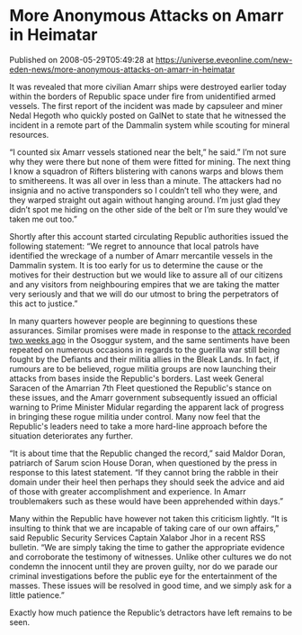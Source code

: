 # More Anonymous Attacks on Amarr in Heimatar
Published on 2008-05-29T05:49:28 at https://universe.eveonline.com/new-eden-news/more-anonymous-attacks-on-amarr-in-heimatar

It was revealed that more civilian Amarr ships were destroyed earlier today within the borders of Republic space under fire from unidentified armed vessels. The first report of the incident was made by capsuleer and miner Nedal Hegoth who quickly posted on GalNet to state that he witnessed the incident in a remote part of the Dammalin system while scouting for mineral resources.

“I counted six Amarr vessels stationed near the belt,” he said.” I’m not sure why they were there but none of them were fitted for mining. The next thing I know a squadron of Rifters blistering with canons warps and blows them to smithereens. It was all over in less than a minute. The attackers had no insignia and no active transponders so I couldn’t tell who they were, and they warped straight out again without hanging around. I’m just glad they didn’t spot me hiding on the other side of the belt or I’m sure they would’ve taken me out too.”

Shortly after this account started circulating Republic authorities issued the following statement: “We regret to announce that local patrols have identified the wreckage of a number of Amarr mercantile vessels in the Dammalin system. It is too early for us to determine the cause or the motives for their destruction but we would like to assure all of our citizens and any visitors from neighbouring empires that we are taking the matter very seriously and that we will do our utmost to bring the perpetrators of this act to justice.”

In many quarters however people are beginning to questions these assurances. Similar promises were made in response to the [attack recorded two weeks ago](http://myeve.eve-online.com/news.asp?a=single&nid=2009&tid=3) in the Osoggur system, and the same sentiments have been repeated on numerous occasions in regards to the guerilla war still being fought by the Defiants and their militia allies in the Bleak Lands. In fact, if rumours are to be believed, rogue militia groups are now launching their attacks from bases inside the Republic's borders. Last week General Saracen of the Amarrian 7th Fleet questioned the Republic's stance on these issues, and the Amarr government subsequently issued an official warning to Prime Minister Midular regarding the apparent lack of progress in bringing these rogue militia under control. Many now feel that the Republic's leaders need to take a more hard-line approach before the situation deteriorates any further.

“It is about time that the Republic changed the record,” said Maldor Doran, patriarch of Sarum scion House Doran, when questioned by the press in response to this latest statement. “If they cannot bring the rabble in their domain under their heel then perhaps they should seek the advice and aid of those with greater accomplishment and experience. In Amarr troublemakers such as these would have been apprehended within days.”

Many within the Republic have however not taken this criticism lightly. “It is insulting to think that we are incapable of taking care of our own affairs,” said Republic Security Services Captain Xalabor Jhor in a recent RSS bulletin. “We are simply taking the time to gather the appropriate evidence and corroborate the testimony of witnesses. Unlike other cultures we do not condemn the innocent until they are proven guilty, nor do we parade our criminal investigations before the public eye for the entertainment of the masses. These issues will be resolved in good time, and we simply ask for a little patience.”

Exactly how much patience the Republic’s detractors have left remains to be seen.
